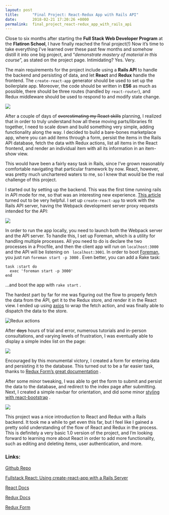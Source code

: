 ```yaml
---
layout: post
title:      "Final Project: React-Redux App with Rails API"
date:       2018-02-21 17:20:26 +0000
permalink:  final_project_react-redux_app_with_rails_api
---
```



Close to six months after starting the **Full Stack Web Developer Program** at the **Flatiron School**, I have finally reached the final project(!) Now it’s time to take everything I’ve learned over these past few months and somehow distill it into one big project, and “*demonstrate mastery of material in this course*”, as stated on the project page. Intimidating? Yes. Very.

The main requirements for the project include using a **Rails API** to handle the backend and persisting of data, and let **React** and **Redux** handle the frontend. The `create-react-app` generator should be used to set up the boilerplate app. Moreover, the code should be written in **ES6** as much as possible, there should be three routes (handled by `react-router`), and Redux middleware should be used to respond to and modify state change.

![](http://i.imgur.com/fniSFQ0.jpg)
 	
After a couple of days of ~~overestimating my React skills~~ planning, I realized that in order to truly understand how all these moving parts/libraries fit together, I need to scale down and build something very simple, adding functionality along the way. I decided to build a bare-bones marketplace app, where you can add items through a form, persist the items in the Rails API database, fetch the data with Redux actions, list all items in the React frontend, and render an individual item with all its information in an item-show view.

This would have been a fairly easy task in Rails, since I’ve grown reasonably comfortable navigating that particular framework by now. React, however, was pretty much unchartered waters to me, so I knew that would be the real challenge of this project.

I started out by setting up the backend. This was the first time running rails in API mode for me, so that was an interesting new experience. [This article](http://www.fullstackreact.com/articles/how-to-get-create-react-app-to-work-with-your-rails-api/) turned out to be very helpful. I set up `create-react-app` to work with the Rails API server, having the Webpack development server proxy requests intended for the API:

![](http://i.imgur.com/52dzxj9.png)

In order to run the app locally, you need to launch both the Webpack server and the API server. To handle this, I set up Foreman, which is a utility for handling multiple processes. All you need to do is declare the two processes in a Procfile, and then the client app will run on `localhost:3000` and the API will be listening on ` localhost:3001`. In order to boot [Foreman](http://github.com/ddollar/foreman), you just run `foreman start -p 3000`  . Even better, you can add a Rake task:

```
task :start do
  exec 'foreman start -p 3000'
end
```

...and boot the app with `rake start` .

The hardest part by far for me was figuring out the flow to properly fetch the data from the API, get it to the Redux store, and render it in the React view. I ended up using [axios](http://github.com/axios/axios) to wrap the fetch action, and was finally able to dispatch the data to the store. 

![Redux actions](https://i.imgur.com/HjfIOhf.png)

After ~~days~~ hours of trial and error, numerous tutorials and in-person consultations, and varying levels of frustration, I was eventually able to display a simple index list on the page:

![](http://i.imgur.com/xGR6qGg.png)

Encouraged by this monumental victory, I created a form for entering data and persisting it to the database. This turned out to be a far easier task, thanks to [Redux Form’s great documentation](http://redux-form.com/7.2.3/) . 

After some minor tweaking, I was able to get the form to submit and persist the data to the database, and redirect to the index page after submitting. Next, I created a simple navbar for orientation, and did some minor [styling with react-bootstrap](https://react-bootstrap.github.io/) . 

![](http://i.imgur.com/kjiK2TD.png)

This project was a nice introduction to React and Redux with a Rails backend. It took me a while to get even this far, but I feel like I gained a pretty solid understanding of the flow of React and Redux in the process. This is definitely a very basic 1.0 version of the project, and I’m looking forward to learning more about React in order to add more functionality, such as editing and deleting items, user authentication, and more.

### Links:

[Github Repo](https://github.com/aut0maat10/react-redux-project)

[Fullstack React: Using create-react-app with a Rails Server](https://www.fullstackreact.com/articles/how-to-get-create-react-app-to-work-with-your-rails-api/)

[React Docs](https://reactjs.org/)

[Redux Docs](https://redux.js.org/)

[Redux Form](https://redux-form.com/7.2.3/)


